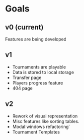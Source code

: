 # Goals

## v0 (current)

Features are being developed

## v1

* Tournaments are playable
* Data is stored to local storage
* Transfer page
* Players progress feature
* 404 page

## v2

* Rework of visual representation
* Misc features like sorting tables.
* Modal windows refactoring`
* Tournament Templates

